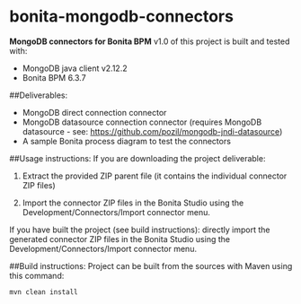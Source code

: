 bonita-mongodb-connectors
=========================
**MongoDB connectors for Bonita BPM**
v1.0 of this project is built and tested with:

- MongoDB java client v2.12.2
- Bonita BPM 6.3.7

##Deliverables:
- MongoDB direct connection connector
- MongoDB datasource connection connector (requires MongoDB datasource - see: https://github.com/pozil/mongodb-jndi-datasource)
- A sample Bonita process diagram to test the connectors


##Usage instructions:
If you are downloading the project deliverable:

1. Extract the provided ZIP parent file (it contains the individual connector ZIP files)

2. Import the connector ZIP files in the Bonita Studio using the Development/Connectors/Import connector menu.

If you have built the project (see build instructions): directly import the generated connector ZIP files in the Bonita Studio using the Development/Connectors/Import connector menu.


##Build instructions:
Project can be built from the sources with Maven using this command:
```
mvn clean install
```
